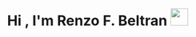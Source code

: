 <h1 align="center">Hi , I'm Renzo F. Beltran <img src="https://media.giphy.com/media/hvRJCLFzcasrR4ia7z/giphy.gif" width="35"></h1>
